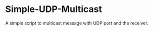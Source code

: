 Simple-UDP-Multicast
====================

A simple script to multicast message with UDP port and the receiver.
